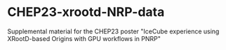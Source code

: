 # CHEP23-xrootd-NRP-data
Supplemental material for the CHEP23 poster "IceCube experience using XRootD-based Origins with GPU workflows in PNRP"
